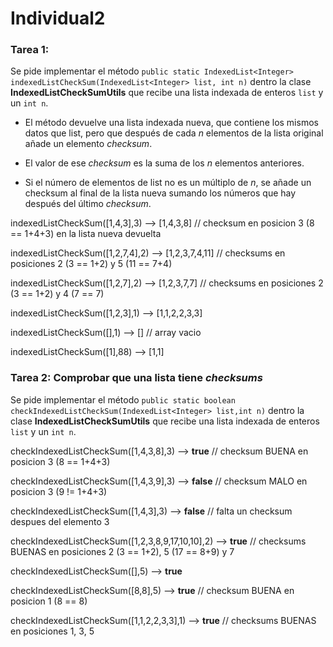 # Individual2

### Tarea 1: 
Se pide implementar el método
`public static IndexedList<Integer> indexedListCheckSum(IndexedList<Integer> list, int n)`
dentro la clase **IndexedListCheckSumUtils** que recibe una lista indexada de enteros `list` y
un `int n`.

- El método devuelve una lista indexada nueva, que contiene los mismos datos que list, pero que después de cada *n* elementos de la lista original añade un elemento *checksum*.

- El valor de ese *checksum* es la suma de los *n* elementos anteriores.

- Si el número de elementos de list no es un múltiplo de *n*, se añade un checksum al final  de la lista nueva sumando los números que hay después del último *checksum*.


indexedListCheckSum([1,4,3],3) --> [1,4,3,8] // checksum en posicion 3 (8 == 1+4+3) en la lista nueva devuelta

indexedListCheckSum([1,2,7,4],2) --> [1,2,3,7,4,11] // checksums en posiciones 2 (3 == 1+2) y 5 (11 == 7+4)

indexedListCheckSum([1,2,7],2) --> [1,2,3,7,7] // checksums en posiciones 2 (3 == 1+2) y 4 (7 == 7)

indexedListCheckSum([1,2,3],1) --> [1,1,2,2,3,3]

indexedListCheckSum([],1) --> [] // array vacio

indexedListCheckSum([1],88) --> [1,1]

### Tarea 2: Comprobar que una lista tiene *checksums*  


Se pide implementar el método `public static boolean checkIndexedListCheckSum(IndexedList<Integer> list,int n)`
dentro la clase **IndexedListCheckSumUtils** que recibe una lista indexada de enteros `list` y un `int n`. 



checkIndexedListCheckSum([1,4,3,8],3) --> **true** // checksum BUENA en posicion 3 (8 == 1+4+3)

checkIndexedListCheckSum([1,4,3,9],3) --> **false** // checksum MALO en posicion 3 (9 != 1+4+3)

checkIndexedListCheckSum([1,4,3],3) --> **false** // falta un checksum despues del elemento 3

checkIndexedListCheckSum([1,2,3,8,9,17,10,10],2) --> **true** // checksums BUENAS en posiciones 2 (3 == 1+2), 5 (17 == 8+9) y 7

checkIndexedListCheckSum([],5) --> **true** 

checkIndexedListCheckSum([8,8],5) --> **true** // checksum BUENA en posicion 1 (8 == 8)

checkIndexedListCheckSum([1,1,2,2,3,3],1) --> **true** // checksums BUENAS en posiciones 1, 3, 5
